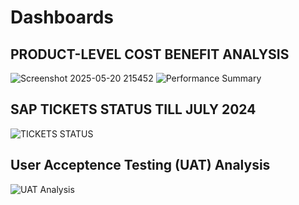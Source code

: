 # Dashboards
## PRODUCT-LEVEL COST BENEFIT ANALYSIS
![Screenshot 2025-05-20 215452](https://github.com/user-attachments/assets/af9d986d-e362-4f55-8f32-d86c8e8aa4dd)
![Performance Summary](https://github.com/user-attachments/assets/b1eac90e-2ab5-4614-b8f3-7b08f4e44d0d)
## SAP TICKETS STATUS TILL JULY 2024
![TICKETS STATUS](https://github.com/user-attachments/assets/f142aaad-8b37-4844-b7e4-2982011619f4)
## User Acceptence Testing (UAT) Analysis
![UAT Analysis](https://github.com/user-attachments/assets/9cf92aa1-471a-4f84-93b4-71478d7b81ad)

